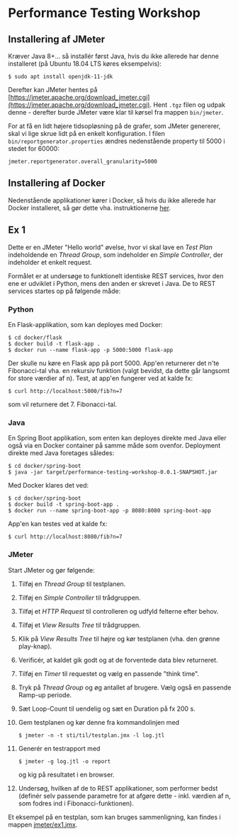 # Performance Testing Workshop

## Installering af JMeter
Kræver Java 8+... så installér først Java, hvis du ikke allerede har denne installeret (på Ubuntu 18.04 LTS køres eksempelvis):
```
$ sudo apt install openjdk-11-jdk
```
Derefter kan JMeter hentes på [https://jmeter.apache.org/download_jmeter.cgi](https://jmeter.apache.org/download_jmeter.cgi). Hent `.tgz` filen og udpak denne - derefter burde JMeter være klar til kørsel fra mappen `bin/jmeter`.

For at få en lidt højere tidsopløsning på de grafer, som JMeter genererer, skal vi lige 
skrue lidt på en enkelt konfiguration. I filen `bin/reportgenerator.properties` ændres 
nedenstående property til 5000 i stedet for 60000:
```
jmeter.reportgenerator.overall_granularity=5000
```

## Installering af Docker
Nedenstående applikationer kører i Docker, så hvis du ikke allerede har Docker installeret, så gør 
dette vha. instruktionerne [her](https://docs.docker.com/install/linux/docker-ce/ubuntu/).


## Ex 1
Dette er en JMeter "Hello world" øvelse, hvor vi skal lave en _Test Plan_ indeholdende en 
_Thread Group_, som indeholder en _Simple Controller_, der indeholder et enkelt request.

Formålet er at undersøge to funktionelt identiske REST services, hvor den ene er udviklet 
i Python, mens den anden er skrevet i Java. De to REST services startes op på følgende måde:

### Python

En Flask-applikation, som kan deployes med Docker:
```
$ cd docker/flask
$ docker build -t flask-app .
$ docker run --name flask-app -p 5000:5000 flask-app
```
Der skulle nu køre en Flask app på port 5000. App'en returnerer det n'te Fibonacci-tal 
vha. en rekursiv funktion (valgt bevidst, da dette går langsomt for store værdier af n). 
Test, at app'en fungerer ved at kalde fx:
```
$ curl http://localhost:5000/fib?n=7
```
som vil returnere det 7. Fibonacci-tal.

### Java
En Spring Boot applikation, som enten kan deployes direkte med Java eller også via en 
Docker container på samme måde som ovenfor. Deployment direkte med Java foretages således:
```
$ cd docker/spring-boot
$ java -jar target/performance-testing-workshop-0.0.1-SNAPSHOT.jar
```
Med Docker klares det ved:
```
$ cd docker/spring-boot
$ docker build -t spring-boot-app .
$ docker run --name spring-boot-app -p 8080:8080 spring-boot-app
```

App'en kan testes ved at kalde fx:
```
$ curl http://localhost:8080/fib?n=7
```

### JMeter

Start JMeter og gør følgende:

1. Tilføj en _Thread Group_ til testplanen.
2. Tilføj en _Simple Controller_ til trådgruppen.
3. Tilføj et _HTTP Request_ til controlleren og udfyld felterne efter behov.
4. Tilføj et _View Results Tree_ til trådgruppen.
5. Klik på _View Results Tree_ til højre og kør testplanen (vha. den grønne play-knap).
6. Verificér, at kaldet gik godt og at de forventede data blev returneret.
7. Tilføj en _Timer_ til requestet og vælg en passende "think time".
8. Tryk på _Thread Group_ og øg antallet af brugere. Vælg også en passende Ramp-up periode.
9. Sæt Loop-Count til uendelig og sæt en Duration på fx 200 s.
10. Gem testplanen og kør denne fra kommandolinjen med

    ```
    $ jmeter -n -t sti/til/testplan.jmx -l log.jtl
    ```
    
11. Generér en testrapport med

    ```
    $ jmeter -g log.jtl -o report
    ```

    og kig på resultatet i en browser.
    
12. Undersøg, hvilken af de to REST applikationer, som performer bedst (definér selv 
    passende parametre for at afgøre dette - inkl. værdien af n, som fodres ind i 
    Fibonacci-funktionen).

Et eksempel på en testplan, som kan bruges sammenligning, kan findes i mappen [jmeter/ex1.jmx](jmeter/ex1.jmx).
